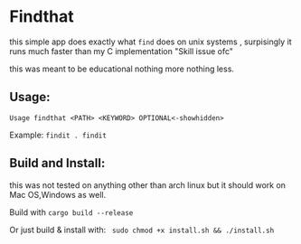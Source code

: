 # Findthat

this simple app does exactly what ```find``` does on unix systems , surpisingly it runs much faster than my C implementation "Skill issue ofc" 

this was meant to be educational nothing more nothing less.


## Usage:

```shell
Usage findthat <PATH> <KEYWORD> OPTIONAL<-showhidden>
```

Example:
``` findit . findit ```

## Build and Install:
this was not tested on anything other than arch linux but it should work on Mac OS,Windows as well.

Build with ```cargo build --release```

Or just build & install with:
``` sudo chmod +x install.sh && ./install.sh```

